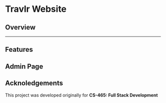 # Travlr Website

## Overview

---

## Features

## Admin Page

## Acknoledgements
This project was developed originally for **CS-465: Full Stack Development**

